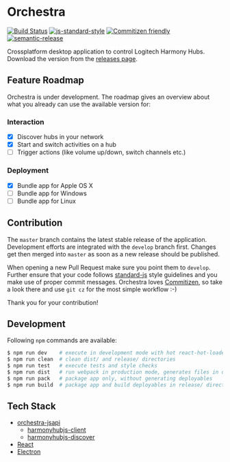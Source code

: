 # Orchestra
[![Build Status](https://travis-ci.org/swissmanu/orchestra.svg)](https://travis-ci.org/swissmanu/orchestra) [![js-standard-style](https://img.shields.io/badge/code%20style-standard-brightgreen.svg)](http://standardjs.com/) [![Commitizen friendly](https://img.shields.io/badge/commitizen-friendly-brightgreen.svg)](http://commitizen.github.io/cz-cli/) [![semantic-release](https://img.shields.io/badge/%20%20%F0%9F%93%A6%F0%9F%9A%80-semantic--release-e10079.svg)](https://github.com/semantic-release/semantic-release)

Crossplatform desktop application to control Logitech Harmony Hubs. Download the version from the [releases page](https://github.com/swissmanu/orchestra/releases).

## Feature Roadmap
Orchestra is under development. The roadmap gives an overview about what you already can use the available version for:

### Interaction
- [x] Discover hubs in your network
- [x] Start and switch activities on a hub
- [ ] Trigger actions (like volume up/down, switch channels etc.)

### Deployment
- [x] Bundle app for Apple OS X
- [ ] Bundle app for Windows
- [ ] Bundle app for Linux

## Contribution
The `master` branch contains the latest stable release of the application.
Development efforts are integrated with the `develop` branch first. Changes get then merged into `master` as soon as a new release should be published.

When opening a new Pull Request make sure you point them to `develop`. Further ensure that your code follows [standard-js](http://standardjs.com/) style guidelines and you make use of proper commit messages. Orchestra loves [Commitizen](http://commitizen.github.io/cz-cli/), so take a look there and use `git cz` for the most simple workflow :-)

Thank you for your contribution!

## Development
Following `npm` commands are available:

```bash
$ npm run dev    # execute in development mode with hot react-hot-loader
$ npm run clean  # clean dist/ and release/ directories
$ npm run test   # execute tests and style checks
$ npm run dist   # run webpack in production mode, generates files in dist/
$ npm run pack   # package app only, without generating deployables
$ npm run build  # package app and build deployables in release/ directory
```

## Tech Stack
* [orchestra-jsapi](https://github.com/swissmanu/orchestra-jsapi)
  * [harmonyhubjs-client](https://github.com/swissmanu/harmonyhubjs-client)
  * [harmonyhubjs-discover](https://github.com/swissmanu/harmonyhubjs-discover)
* [React](https://github.com/facebook/react)
* [Electron](http://electron.atom.io/)
